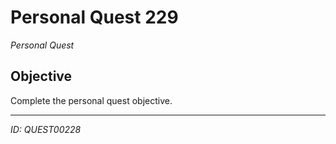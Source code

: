 # Personal Quest 229

*Personal Quest*

## Objective
Complete the personal quest objective.

---
*ID: QUEST00228*